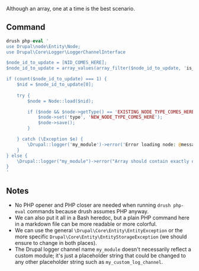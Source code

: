 Although an array, one at a time is the best scenario.

## Command

```php
drush php-eval '
use Drupal\node\Entity\Node;
use Drupal\Core\Logger\LoggerChannelInterface

$node_id_to_update = [NID_COMES_HERE];
$node_id_to_update = array_values(array_filter($node_id_to_update, 'is_numeric'));

if (count($node_id_to_update) === 1) {
    $nid = $node_id_to_update[0];
    
    try {
        $node = Node::load($nid);

        if ($node && $node->getType() == 'EXISTING_NODE_TYPE_COMES_HERE') {
            $node->set('type', 'NEW_NODE_TYPE_COMES_HERE');
            $node->save();
        }

    } catch (\Exception $e) {
        \Drupal::logger('my_module')->error('Error loading node: @message', ['@message' => $e->getMessage()]);
    }
} else {
    \Drupal::logger("my_module")->error("Array should contain exactly one numeric node ID.");
}
'
```

## Notes

* No PHP opener and PHP closer are needed when running `drush php-eval` commands because drush assumes PHP anyway.
* We can also put it all in a Bash heredoc, but a plain PHP command here in a markdown file can be more readable or more colorful.
* We can use the general `\Drupal\Core\Entity\EntityException` or the more specific `Drupal\Core\Entity\EntityStorageException` (we should ensure to change in both places).
* The Drupal logger channel name `my_module` doesn't necessarily reflect a custom module; it's just a placeholder string that could be changed to any other placeholder string such as `my_custom_log_channel`.
